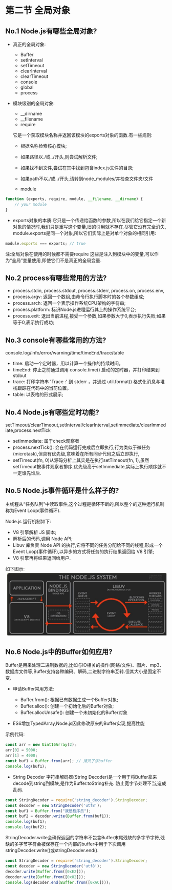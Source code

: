 # 第二节 全局对象

## No.1 Node.js有哪些全局对象?

* 真正的全局对象:

  * Buffer
  * setInterval
  * setTimeout
  * clearInterval
  * clearTimeout
  * console
  * global
  * process

* 模块级别的全局对象:

  * __dirname
  * __filename
  * require

  它是一个获取模块名称并返回该模块的exports对象的函数.有一些规则:
    * 根据名称检索核心模块;
    * 如果路径以./或../开头,则尝试解析文件;
    * 如果找不到文件,尝试在其中找到包含index.js文件的目录;
    * 如果path不以./或../开头,请转到node_modules/并检查文件夹/文件

  * module

```js
function (exports, require, module, __filename, __dirname) {
    // your module
}
```

  * exports对象的本质:它只是一个传递给函数的参数,所以在我们给它指定一个新对象的情况时,我们只是重写这个变量,旧的引用就不存在.尽管它没有完全消失, module.exports是同一个对象,所以它们实际上是对单个对象的相同引用:

```js
module.exports === exports; // true
```

注:全局对象在使用的时候都不需要require
这些是注入到模块中的变量,可以作为“全局”变量使用,即使它们不是真正的全局变量.

## No.2 process有哪些常用的方法?

* process.stdin, process.stdout, process.stderr, process.on, process.env,
* process.argv: 返回一个数组,由命令行执行脚本时的各个参数组成;
* process.arch: 返回一个表示操作系统CPU架构的字符串;
* process.platform: 标识Node.js进程运行其上的操作系统平台;
* process.exit: 退出当前进程,接受一个参数,如果参数大于0,表示执行失败;如果等于0,表示执行成功;

## No.3 console有哪些常用的方法?

console.log/info/error/warning/time/timeEnd/trace/table

* time: 启动一个定时器，用以计算一个操作的持续时间。
* timeEnd: 停止之前通过调用 console.time() 启动的定时器，并打印结果到 stdout
* trace: 打印字符串 'Trace :' 到 stderr ，并通过 util.format() 格式化消息与堆栈跟踪在代码中的当前位置。
* table: 以表格的形式展示;

## No.4 Node.js有哪些定时功能?

setTimeout/clearTimeout,setInterval/clearInterval,setImmediate/clearImmediate,process.nextTick

* setImmediate: 属于check观察者
* process.nextTick(): 会在代码运行完成后立即执行,行为类似于微任务(microtask),但具有优先级,意味着在所有同步代码之后立即执行,
* setTimeout(fn, 0)从源码分析上其实是在执行setTimeout(fn, 1),虽然setTimeout按事件观察者排序,优先级高于setImmediate,实际上执行顺序就不一定谁先谁后.

## No.5 Node.js事件循环是什么样子的?

主线程从“任务队列”中读取事件,这个过程是循环不断的,所以整个的这种运行机制称为Event Loop(事件循环).

Node.js 运行机制如下:
* V8 引擎解析 JS 脚本;
* 解析后的代码,调用 Node API;
* Libuv 库负责 Node API 的执行,它将不同的任务分配给不同的线程,形成一个 Event Loop(事件循环),以异步的方式将任务的执行结果返回给 V8 引擎;
* V8 引擎再将结果返回给用户.

如下图示:
![node-v8-binding-libuv](/assets/node-v8-binding-libuv.png)

## No.6 Node.js中的Buffer如何应用?

Buffer是用来处理二进制数据的,比如与IO相关的操作(网络/文件)、图片、mp3、数据库文件等,Buffer支持各种编码、解码,二进制字符串互转.但其大小是固定不变.

* 申请Buffer常用方法:
  * Buffer.from(): 根据已有数据生成一个Buffer对象;
  * Buffer.alloc(): 创建一个初始化后的Buffer对象;
  * Buffer.allocUnsafe(): 创建一个未初始化的Buffer对象

* ES6增加TypedArray,Node.js因此修改原来的Buffer实现,提高性能

示例代码:

```js
const arr = new Uint16Array(2);
arr[0] = 5000;
arr[1] = 4000;
const buf1 = Buffer.from(arr); // 拷贝了该buffer
console.log(buf1);
```

* String Decoder
字符串解码器(String Decoder)是一个用于将Buffer拿来decode到string到模块,是作为Buffer.toString补充.
防止宽字节处理不当,造成乱码.

```js
const StringDecoder = require('string_decoder').StringDecoder;
const decoder = new StringDecoder('utf8');
const buf1 = Buffer.from("我是程序员");
const buf2 = decoder.write(Buffer.from(buf1));
console.log(buf1);
console.log(buf2);
```

StringDecoder.write会确保返回的字符串不包含Buffer末尾残缺的多字节字符,残缺的多字节字符会被保存在一个内部的buffer中用于下次调用stringDecoder.write()或stringDecoder.end().

```js
const StringDecoder = require('string_decoder').StringDecoder;
const decoder = new StringDecoder('utf8');
decoder.write(Buffer.from([0xE2]));
decoder.write(Buffer.from([0x82]));
console.log(decoder.end(Buffer.from([0xAC])));
```
